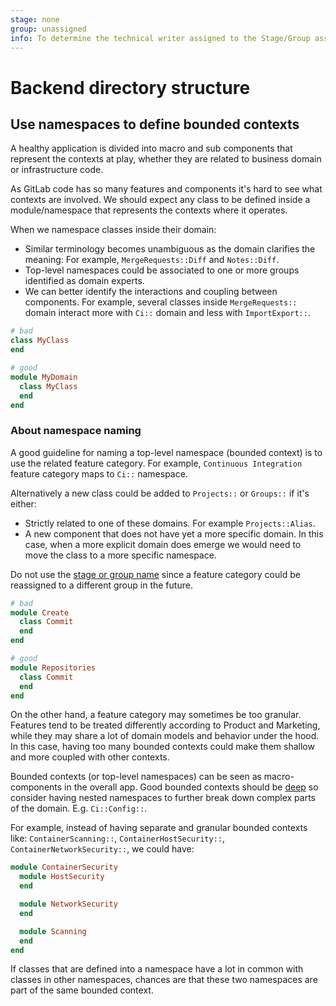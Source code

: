 ```yaml
---
stage: none
group: unassigned
info: To determine the technical writer assigned to the Stage/Group associated with this page, see https://about.gitlab.com/handbook/engineering/ux/technical-writing/#assignments
---
```


# Backend directory structure

## Use namespaces to define bounded contexts

A healthy application is divided into macro and sub components that represent the contexts at play,
whether they are related to business domain or infrastructure code.

As GitLab code has so many features and components it's hard to see what contexts are involved.
We should expect any class to be defined inside a module/namespace that represents the contexts where it operates.

When we namespace classes inside their domain:

- Similar terminology becomes unambiguous as the domain clarifies the meaning:
  For example, `MergeRequests::Diff` and `Notes::Diff`.
- Top-level namespaces could be associated to one or more groups identified as domain experts.
- We can better identify the interactions and coupling between components.
  For example, several classes inside `MergeRequests::` domain interact more with `Ci::`
  domain and less with `ImportExport::`.

```ruby
# bad
class MyClass
end

# good
module MyDomain
  class MyClass
  end
end
```

### About namespace naming

A good guideline for naming a top-level namespace (bounded context) is to use the related
feature category. For example, `Continuous Integration` feature category maps to `Ci::` namespace.

Alternatively a new class could be added to `Projects::` or `Groups::` if it's either:

- Strictly related to one of these domains. For example `Projects::Alias`.
- A new component that does not have yet a more specific domain. In this case, when
  a more explicit domain does emerge we would need to move the class to a more specific
  namespace.

Do not use the [stage or group name](https://about.gitlab.com/handbook/product/categories/#devops-stages)
since a feature category could be reassigned to a different group in the future.

```ruby
# bad
module Create
  class Commit
  end
end

# good
module Repositories
  class Commit
  end
end
```

On the other hand, a feature category may sometimes be too granular. Features tend to be
treated differently according to Product and Marketing, while they may share a lot of
domain models and behavior under the hood. In this case, having too many bounded contexts
could make them shallow and more coupled with other contexts.

Bounded contexts (or top-level namespaces) can be seen as macro-components in the overall app.
Good bounded contexts should be [deep](https://medium.com/@nakabonne/depth-of-module-f62dac3c2fdb)
so consider having nested namespaces to further break down complex parts of the domain.
E.g. `Ci::Config::`.

For example, instead of having separate and granular bounded contexts like: `ContainerScanning::`,
`ContainerHostSecurity::`, `ContainerNetworkSecurity::`, we could have:

```ruby
module ContainerSecurity
  module HostSecurity
  end

  module NetworkSecurity
  end

  module Scanning
  end
end
```

If classes that are defined into a namespace have a lot in common with classes in other namespaces,
chances are that these two namespaces are part of the same bounded context.
